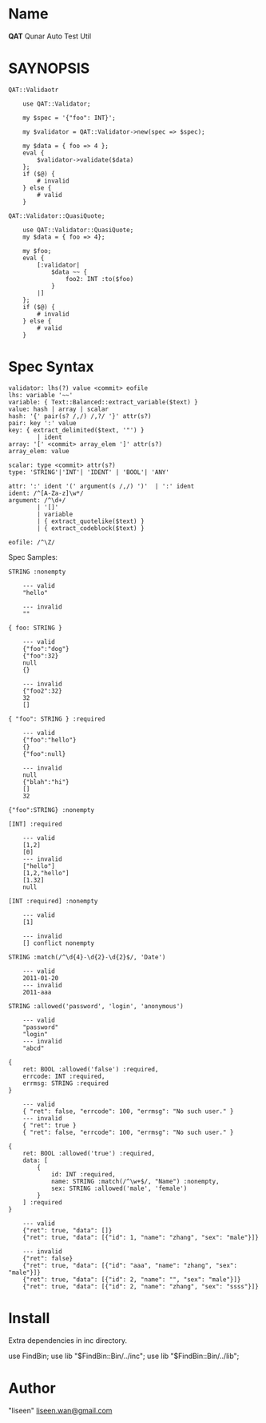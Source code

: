 Name
===

**QAT** Qunar Auto Test Util

SAYNOPSIS
===

    QAT::Validaotr

        use QAT::Validator;

        my $spec = '{"foo": INT}';

        my $validator = QAT::Validator->new(spec => $spec);

        my $data = { foo => 4 };
        eval {
            $validator->validate($data)
        };
        if ($@) {
            # invalid
        } else {
            # valid
        }

    QAT::Validator::QuasiQuote;

        use QAT::Validator::QuasiQuote;
        my $data = { foo => 4};

        my $foo;
        eval {
            [:validator|
                $data ~~ {
                    foo2: INT :to($foo)
                }
            |]
        };
        if ($@) {
            # invalid
        } else {
            # valid
        }


Spec Syntax
===

    validator: lhs(?) value <commit> eofile
    lhs: variable '~~'
    variable: { Text::Balanced::extract_variable($text) }
    value: hash | array | scalar
    hash: '{' pair(s? /,/) /,?/ '}' attr(s?)
    pair: key ':' value
    key: { extract_delimited($text, '"') }
            | ident
    array: '[' <commit> array_elem ']' attr(s?)
    array_elem: value

    scalar: type <commit> attr(s?)
    type: 'STRING'|'INT'| 'IDENT' | 'BOOL'| 'ANY'

    attr: ':' ident '(' argument(s /,/) ')'  | ':' ident
    ident: /^[A-Za-z]\w*/
    argument: /^\d+/
            | '[]'
            | variable
            | { extract_quotelike($text) }
            | { extract_codeblock($text) }

    eofile: /^\Z/


Spec Samples:

    STRING :nonempty

        --- valid
        "hello"

        --- invalid
        ""

    { foo: STRING }

        --- valid
        {"foo":"dog"}
        {"foo":32}
        null
        {}

        --- invalid
        {"foo2":32}
        32
        []

    { "foo": STRING } :required

        --- valid
        {"foo":"hello"}
        {}
        {"foo":null}

        --- invalid
        null
        {"blah":"hi"}
        []
        32

    {"foo":STRING} :nonempty

    [INT] :required

        --- valid
        [1,2]
        [0]
        --- invalid
        ["hello"]
        [1,2,"hello"]
        [1.32]
        null

    [INT :required] :nonempty

        --- valid
        [1]

        --- invalid
        [] conflict nonempty

    STRING :match(/^\d{4}-\d{2}-\d{2}$/, 'Date')

        --- valid
        2011-01-20
        --- invalid
        2011-aaa

    STRING :allowed('password', 'login', 'anonymous')

        --- valid
        "password"
        "login"
        --- invalid
        "abcd"

    {
        ret: BOOL :allowed('false') :required,
        errcode: INT :required,
        errmsg: STRING :required
    }

        --- valid
        { "ret": false, "errcode": 100, "errmsg": "No such user." }
        --- invalid
        { "ret": true }
        { "ret": false, "errcode": 100, "errmsg": "No such user." }

    {
        ret: BOOL :allowed('true') :required,
        data: [
            {
                id: INT :required,
                name: STRING :match(/^\w+$/, "Name") :nonempty,
                sex: STRING :allowed('male', 'female')
            }
        ] :required
    }

        --- valid
        {"ret": true, "data": []}
        {"ret": true, "data": [{"id": 1, "name": "zhang", "sex": "male"}]}

        --- invalid
        {"ret": false}
        {"ret": true, "data": [{"id": "aaa", "name": "zhang", "sex": "male"}]}
        {"ret": true, "data": [{"id": 2, "name": "", "sex": "male"}]}
        {"ret": true, "data": [{"id": 2, "name": "zhang", "sex": "ssss"}]}

Install
===

Extra dependencies in inc directory.

  use FindBin;
  use lib "$FindBin::Bin/../inc";
  use lib "$FindBin::Bin/../lib";

Author
===

"liseen" <liseen.wan@gmail.com>
